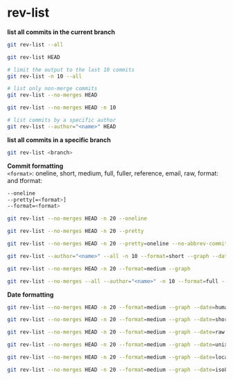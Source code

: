# rev-list

**list all commits in the current branch**
``` bash
git rev-list --all

git rev-list HEAD

# limit the output to the last 10 commits
git rev-list -n 10 --all

# list only non-merge commits
git rev-list --no-merges HEAD

git rev-list --no-merges HEAD -n 10

# list commits by a specific author
git rev-list --author="<name>" HEAD
```

**list all commits in a specific branch**
``` bash
git rev-list <branch>
```

**Commit formatting** \
`<format>`: oneline, short, medium, full, fuller, reference, email, raw, format:<string> and tformat:<string>
``` bash
--oneline
--pretty[=<format>]
--format=<format>
```
``` bash
git rev-list --no-merges HEAD -n 20 --oneline

git rev-list --no-merges HEAD -n 20 --pretty

git rev-list --no-merges HEAD -n 20 --pretty=oneline --no-abbrev-commit

git rev-list --author="<name>" --all -n 10 --format=short --graph --date-order

git rev-list --no-merges HEAD -n 20 --format=medium --graph

git rev-list --no-merges --all --author="<name>" -n 10 --format=full --graph --date-order
```

**Date formatting**
``` bash
git rev-list --no-merges HEAD -n 20 --format=medium --graph --date=human

git rev-list --no-merges HEAD -n 20 --format=medium --graph --date=short

git rev-list --no-merges HEAD -n 20 --format=medium --graph --date=raw

git rev-list --no-merges HEAD -n 20 --format=medium --graph --date=unix

git rev-list --no-merges HEAD -n 20 --format=medium --graph --date=local

git rev-list --no-merges HEAD -n 20 --format=medium --graph --date=iso8601
```
